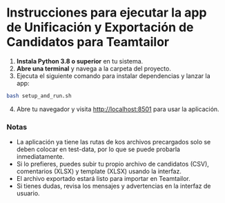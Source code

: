 # Instrucciones para ejecutar la app de Unificación y Exportación de Candidatos para Teamtailor

1. **Instala Python 3.8 o superior** en tu sistema.
2. **Abre una terminal** y navega a la carpeta del proyecto.
3. Ejecuta el siguiente comando para instalar dependencias y lanzar la app:

```bash
bash setup_and_run.sh
```

4. Abre tu navegador y visita [http://localhost:8501](http://localhost:8501) para usar la aplicación.

### Notas
- La aplicación ya tiene las rutas de kos archivos precargados solo se deben colocar en test-data, por lo que se puede probarla inmediatamente.
- Si lo prefieres, puedes subir tu propio archivo de candidatos (CSV), comentarios (XLSX) y template (XLSX) usando la interfaz.
- El archivo exportado estará listo para importar en Teamtailor.
- Si tienes dudas, revisa los mensajes y advertencias en la interfaz de usuario.
